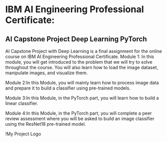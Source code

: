 # IBM AI Engineering Professional Certificate:
## AI Capstone Project Deep Learning PyTorch
AI Capstone Project with Deep Learning is a final assignment for the online course on IBM AI Engineering Professional Certificate. 
Module 1: In this module, you will get introduced to the problem that we will try to solve throughout the course. You will also learn how to load the image dataset, manipulate images, and visualize them.
<!--Learning Objectives
 - Identify the problem and get acquainted with the data that will be used to build an image classifier.
 - Load, manipulate, analyze, and visualize the image dataset.-->
Module 2:In this Module, you will mainly learn how to process image data and prepare it to build a classifier using pre-trained models. 
<!--Learning Objectives
 - Process data and prepare it to build a classifier using pre-trained models.-->
Module 3:In this Module, in the PyTorch part, you will learn how to build a linear classifier. 
<!--Learning Objectives
 - Build a linear image classifier in PyTorch.-->
Module 4:In this Module, in the PyTorch part, you will complete a peer review assessment where you will be asked to build an image classifier using the ResNet18 pre-trained model.
<!--Learning Objectives
 - Build an image classifier using the ResNet18 pretrained models using PyTorch.
 - Complete a peer review assignment-->
!My Project Logo
